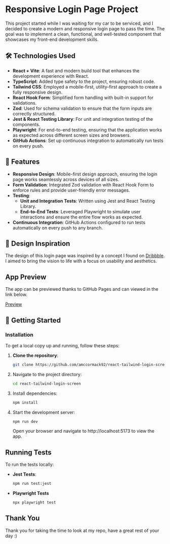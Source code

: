 # Responsive Login Page Project

This project started while I was waiting for my car to be serviced, and I decided to create a modern and responsive login page to pass the time. The goal was to implement a clean, functional, and well-tested component that showcases my front-end development skills.

## 🛠️ Technologies Used

- **React + Vite**: A fast and modern build tool that enhances the development experience with React.
- **TypeScript**: Added type safety to the project, ensuring robust code.
- **Tailwind CSS**: Employed a mobile-first, utility-first approach to create a fully responsive design.
- **React Hook Form**: Simplified form handling with built-in support for validations.
- **Zod**: Used for schema validation to ensure that the form inputs are correctly structured.
- **Jest & React Testing Library**: For unit and integration testing of the components.
- **Playwright**: For end-to-end testing, ensuring that the application works as expected across different screen sizes and browsers.
- **GitHub Actions**: Set up continuous integration to automatically run tests on every push.

## 📐 Features

- **Responsive Design**: Mobile-first design approach, ensuring the login page works seamlessly across devices of all sizes.
- **Form Validation**: Integrated Zod validation with React Hook Form to enforce rules and provide user-friendly error messages.
- **Testing**:
  - **Unit and Integration Tests**: Written using Jest and React Testing Library.
  - **End-to-End Tests**: Leveraged Playwright to simulate user interactions and ensure the entire flow works as expected.
- **Continuous Integration**: GitHub Actions configured to run tests automatically on every push to any branch.

## 🎨 Design Inspiration

The design of this login page was inspired by a concept I found on [Dribbble](https://dribbble.com/shots/3257502-Questionnaire-Login). I aimed to bring the vision to life with a focus on usability and aesthetics.

## App Preview

The app can be previewed thanks to GitHub Pages and can viewed in the link below.

[Preview](https://amccormack92.github.io/react-tailwind-login-screen/)

## 🚀 Getting Started

### Installation

To get a local copy up and running, follow these steps:

1. **Clone the repository**:
   ```bash
   git clone https://github.com/amccormack92/react-tailwind-login-screen
   ```
2. Navigate to the project directory:
   ```bash
   cd react-tailwind-login-screen
   ```
3. Install dependencies:
   ```bash
   npm install
   ```
4. Start the development server:
   ```bash
   npm run dev
   ```
   Open your browser and navigate to http://localhost:5173 to view the app.

## Running Tests

To run the tests locally:

- **Jest Tests**:
  ```bash
  npm run test:jest
  ```
- **Playwright Tests**
  ```bash
  npx playwright test
  ```

## Thank You

Thank you for taking the time to look at my repo, have a great rest of your day :)
